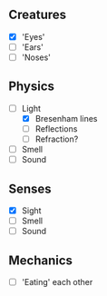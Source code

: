 ## Creatures
- [x] 'Eyes'
- [ ] 'Ears'
- [ ] 'Noses'

## Physics
- [ ] Light
	- [x] Bresenham lines
	- [ ] Reflections
	- [ ] Refraction?
- [ ] Smell
- [ ] Sound

## Senses
- [x] Sight
- [ ] Smell
- [ ] Sound

## Mechanics
- [ ] 'Eating' each other